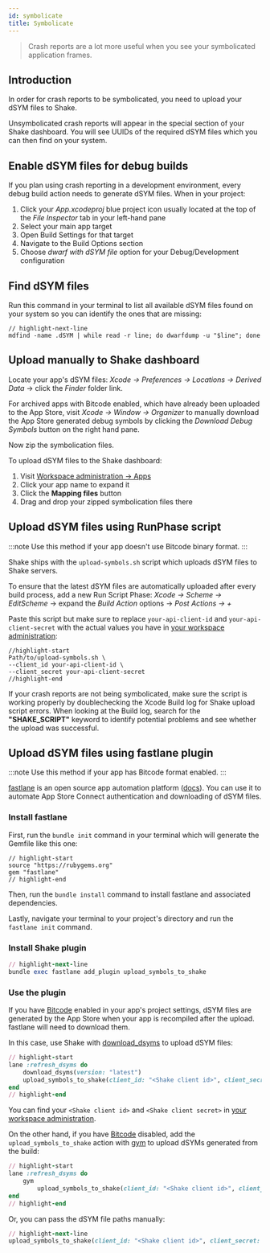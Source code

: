 ```yaml
---
id: symbolicate
title: Symbolicate
---
```


> Crash reports are a lot more useful when you see your symbolicated application frames.

## Introduction

In order for crash reports to be symbolicated, you need to upload your dSYM files to Shake.

Unsymbolicated crash reports will appear in the special section of your Shake dashboard.
You will see UUIDs of the required dSYM files which you can then find on your system.

## Enable dSYM files for debug builds

If you plan using crash reporting in a development environment, every debug build action needs to generate dSYM files.
When in your project:

1. Click your _App.xcodeproj_ blue project icon usually located at the top of the _File Inspector_ tab in your left-hand pane
1. Select your main app target
1. Open Build Settings for that target
1. Navigate to the Build Options section
1. Choose _dwarf with dSYM file_ option for your Debug/Development configuration

## Find dSYM files

Run this command in your terminal to list all available dSYM files found on your system so you can identify the ones that are missing:

```finding_dsyms"
// highlight-next-line
mdfind -name .dSYM | while read -r line; do dwarfdump -u "$line"; done
```

## Upload manually to Shake dashboard

Locate your app's dSYM files:
_Xcode → Preferences → Locations → Derived Data_ → click the _Finder_ folder link.

For archived apps with Bitcode enabled, which have already been uploaded to the App Store, visit
_Xcode → Window → Organizer_ to manually download the App Store generated debug symbols
by clicking the _Download Debug Symbols_ button on the right hand pane.

Now zip the symbolication files.

To upload dSYM files to the Shake dashboard:

1. Visit [Workspace administration → Apps](https://app.shakebugs.com)
1. Click your app name to expand it
1. Click the **Mapping files** button
1. Drag and drop your zipped symbolication files there

## Upload dSYM files using RunPhase script

:::note
Use this method if your app doesn't use Bitcode binary format.
:::

Shake ships with the `upload-symbols.sh` script which uploads dSYM files to Shake servers.

To ensure that the latest dSYM files are automatically uploaded after every build process, add a new Run Script Phase:
_Xcode → Scheme → EditScheme_ → expand the _Build Action_ options → _Post Actions → +_

Paste this script but make sure to replace `your-api-client-id` and `your-api-client-secret` with the actual values
you have in [your workspace administration](https://app.shakebugs.com):

```script
//highlight-start
Path/to/upload-symbols.sh \
--client_id your-api-client-id \
--client_secret your-api-client-secret
//highlight-end
```

If your crash reports are not being symbolicated, make sure the script is working properly
by doublechecking the Xcode Build log for Shake upload script errors.
When looking at the Build log, search for the **"SHAKE_SCRIPT"** keyword to identify potential problems and see whether the upload was successful.

## Upload dSYM files using fastlane plugin

:::note
Use this method if your app has Bitcode format enabled.
:::

[fastlane](https://fastlane.tools/) is an open source app automation platform ([docs](http://docs.fastlane.tools)).
You can use it to automate App Store Connect authentication and downloading of dSYM files.

### Install fastlane

First, run the `bundle init` command in your terminal which will generate the Gemfile like this one:

<TabItem value="gemifle">

```gemfile title="Gemfile"
// highlight-start
source "https://rubygems.org"
gem "fastlane"
// highlight-end
```

</TabItem>

Then, run the `bundle install` command to install fastlane and associated dependencies.

Lastly, navigate your terminal to your project's directory and run the `fastlane init` command.

### Install Shake plugin

<TabItem value="ruby">

```ruby title="Terminal"
// highlight-next-line
bundle exec fastlane add_plugin upload_symbols_to_shake
```

</TabItem>

### Use the plugin

If you have [Bitcode](https://help.apple.com/xcode/mac/current/#/devbbdc5ce4f) enabled in your app's project settings,
dSYM files are generated by the App Store when your app is recompiled after the upload. fastlane will need to download them.

In this case, use Shake with [download_dsyms](http://docs.fastlane.tools/actions/download_dsyms/#download_dsyms) to upload dSYM files:

<TabItem value="ruby">

```ruby title="Fastfile"
// highlight-start
lane :refresh_dsyms do
    download_dsyms(version: "latest")
    upload_symbols_to_shake(client_id: "<Shake client id>", client_secret: "<Shake client secret>", bundle_id: "<Bundle id of project>",  plist_path: "<Path to Info.plist>")
end
// highlight-end
```

</TabItem>

You can find your `<Shake client id>` and `<Shake client secret>` in
[your workspace administration](https://app.shakebugs.com).

On the other hand, if you have [Bitcode](https://help.apple.com/xcode/mac/current/#/devbbdc5ce4f) disabled,
add the `upload_symbols_to_shake` action with [gym](http://docs.fastlane.tools/actions/gym/#gym) to upload dSYMs generated from the build:

<TabItem value="ruby">

```ruby title="Fastfile"
// highlight-start
lane :refresh_dsyms do
    gym
        upload_symbols_to_shake(client_id: "<Shake client id>", client_secret: "<Shake client secret>", bundle_id: "<Bundle id of project>", plist_path: "<Path to Info.plist>")
end
// highlight-end
```

</TabItem>

Or, you can pass the dSYM file paths manually:

<TabItem value="ruby">

```ruby title="Fastfile"
// highlight-next-line
upload_symbols_to_shake(client_id: "<Shake client id>", client_secret: "<Shake client secret>", bundle_id: "<Bundle id of project>", dsym_array_paths: ["./App1.dSYM.zip", "./App2.dSYM.zip"],  plist_path: "<Path to Info.plist>")
```

</TabItem>
